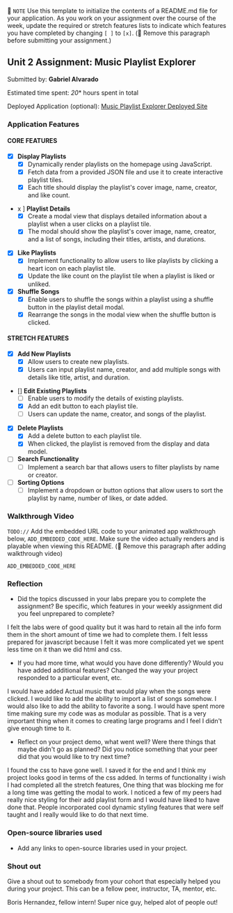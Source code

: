📝 `NOTE` Use this template to initialize the contents of a README.md file for your application. As you work on your assignment over the course of the week, update the required or stretch features lists to indicate which features you have completed by changing `[ ]` to `[x]`. (🚫 Remove this paragraph before submitting your assignment.)

## Unit 2 Assignment: Music Playlist Explorer

Submitted by: **Gabriel Alvarado**

Estimated time spent: *20** hours spent in total

Deployed Application (optional): [Music Playlist Explorer Deployed Site](ADD_LINK_HERE)

### Application Features

#### CORE FEATURES

- [x] **Display Playlists**
  - [x] Dynamically render playlists on the homepage using JavaScript.
  - [x] Fetch data from a provided JSON file and use it to create interactive playlist tiles.
  - [x] Each title should display the playlist's cover image, name, creator, and like count.

- x ] **Playlist Details**
  - [x] Create a modal view that displays detailed information about a playlist when a user clicks on a playlist tile.
  - [x] The modal should show the playlist's cover image, name, creator, and a list of songs, including their titles, artists, and durations.

- [x] **Like Playlists**
  - [x] Implement functionality to allow users to like playlists by clicking a heart icon on each playlist tile.
  - [x] Update the like count on the playlist tile when a playlist is liked or unliked.

- [x] **Shuffle Songs**
  - [x] Enable users to shuffle the songs within a playlist using a shuffle button in the playlist detail modal.
  - [x] Rearrange the songs in the modal view when the shuffle button is clicked.

#### STRETCH FEATURES

- [x] **Add New Playlists**
  - [x] Allow users to create new playlists.
  - [x] Users can input playlist name, creator, and add multiple songs with details like title, artist, and duration.

- [] **Edit Existing Playlists**
  - [ ] Enable users to modify the details of existing playlists.
  - [x] Add an edit button to each playlist tile.
  - [ ] Users can update the name, creator, and songs of the playlist.

- [x] **Delete Playlists**
  - [x] Add a delete button to each playlist tile.
  - [x] When clicked, the playlist is removed from the display and data model.

- [ ] **Search Functionality**
  - [ ] Implement a search bar that allows users to filter playlists by name or creator.

- [ ] **Sorting Options**
  - [ ] Implement a dropdown or button options that allow users to sort the playlist by name, number of likes, or date added.

### Walkthrough Video

`TODO://` Add the embedded URL code to your animated app walkthrough below, `ADD_EMBEDDED_CODE_HERE`. Make sure the video actually renders and is playable when viewing this README. (🚫 Remove this paragraph after adding walkthrough video)

`ADD_EMBEDDED_CODE_HERE`

### Reflection

* Did the topics discussed in your labs prepare you to complete the assignment? Be specific, which features in your weekly assignment did you feel unprepared to complete?

I felt the labs were of good quality but it was hard to retain all the info form them in the short amount of time we had to complete them. I felt lesss prepared for javascript because I felt
it was more complicated yet we spent less time on it than we did html and css.

* If you had more time, what would you have done differently? Would you have added additional features? Changed the way your project responded to a particular event, etc.
  
I would have added Actual music that would play when the songs were clicked. I would like to add the ability to import a list of songs somehow. I would also like to add the ability to 
favorite a song. I would have spent more time making sure my code was as modular as possible. That is a very important thing when it comes to creating large programs and I feel I 
didn't give enough time to it. 

* Reflect on your project demo, what went well? Were there things that maybe didn't go as planned? Did you notice something that your peer did that you would like to try next time?

I found the css to have gone well. I saved it for the end and I think my project looks good in terms of the css added. In terms of functionality i wish I had completed all the stretch features,
One thing that was blocking me for a long time was getting the modal to work. I noticed a few of my peers had really nice styling for their add playlist form and I would have liked to have done that.
People incorporated cool dynamic styling features that were self taught and I really would like to do that next time.

### Open-source libraries used

- Add any links to open-source libraries used in your project.

### Shout out

Give a shout out to somebody from your cohort that especially helped you during your project. This can be a fellow peer, instructor, TA, mentor, etc.

Boris Hernandez, fellow intern! Super nice guy, helped alot of people out!
